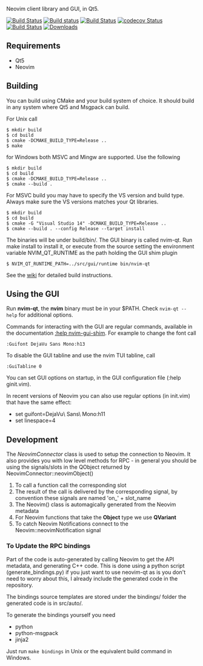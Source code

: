
Neovim client library and GUI, in Qt5.

[![Build Status](https://circleci.com/gh/equalsraf/neovim-qt.svg?style=svg)](https://circleci.com/gh/equalsraf/neovim-qt)
[![Build status](https://ci.appveyor.com/api/projects/status/c252f54mfjcuud8x/branch/master?svg=true)](https://ci.appveyor.com/project/equalsraf/neovim-qt/branch/master)
[![Build Status](https://travis-ci.org/equalsraf/neovim-qt.svg?branch=master)](https://travis-ci.org/equalsraf/neovim-qt)
[![codecov Status](https://codecov.io/gh/equalsraf/neovim-qt/branch/master/graph/badge.svg)](https://codecov.io/gh/equalsraf/neovim-qt)
[![Build Status](https://dev.azure.com/equalsraf/neovim-qt/_apis/build/status/equalsraf.neovim-qt?branchName=master)](https://dev.azure.com/equalsraf/neovim-qt/_build/latest?definitionId=1&branchName=master)
[![Downloads](https://img.shields.io/github/downloads/equalsraf/neovim-qt/total.svg?maxAge=2592000)](https://github.com/equalsraf/neovim-qt/releases)

## Requirements

* Qt5
* Neovim

## Building

You can build using CMake and your build system of choice. It should build in any
system where Qt5 and Msgpack can build.

For Unix call

    $ mkdir build
    $ cd build
    $ cmake -DCMAKE_BUILD_TYPE=Release ..
    $ make

for Windows both MSVC and Mingw are supported. Use the following

    $ mkdir build
    $ cd build
    $ cmake -DCMAKE_BUILD_TYPE=Release ..
    $ cmake --build .

For MSVC build you may have to specify the VS version and build type. Always make sure the VS versions matches your Qt libraries.

	$ mkdir build
	$ cd build
	$ cmake -G "Visual Studio 14" -DCMAKE_BUILD_TYPE=Release ..
	$ cmake --build . --config Release --target install

The binaries will be under build/bin/. The GUI binary is called nvim-qt. Run make install to install it, or execute from the source setting the environment variable NVIM_QT_RUNTIME as the path holding the GUI shim plugin

	$ NVIM_QT_RUNTIME_PATH=../src/gui/runtime bin/nvim-qt

See the [wiki](https://github.com/equalsraf/neovim-qt/wiki/Build) for detailed build instructions.

## Using the GUI

Run **nvim-qt**, the **nvim** binary must be in your $PATH. Check `nvim-qt --help` for additional options.

Commands for interacting with the GUI are regular commands, available in the documentation [:help nvim-gui-shim](./src/gui/runtime/doc/nvim_gui_shim.txt). For example to change the font call

	:Guifont DejaVu Sans Mono:h13

To disable the GUI tabline and use the nvim TUI tabline, call

	:GuiTabline 0

You can set GUI options on startup, in the GUI configuration file (:help ginit.vim).

In recent versions of Neovim you can also use regular options (in init.vim) that have the same effect:

- set guifont=DejaVu\ Sans\ Mono:h11
- set linespace=4

## Development

The *NeovimConnector* class is used to setup the connection to Neovim. It also
provides you with low level methods for RPC - in general you should be using
the signals/slots in the QObject returned by NeovimConnector::neovimObject()

1. To call a function call the corresponding slot
2. The result of the call is delivered by the corresponding signal,
   by convention these signals are named 'on\_' + slot\_name
3. The Neovim() class is automagically generated from the Neovim
   metadata
5. For Neovim functions that take the **Object** type we use **QVariant**
6. To catch Neovim Notifications connect to the Neovim::neovimNotification
   signal

### To Update the RPC bindings

Part of the code is auto-generated by calling Neovim to get the API metadata,
and generating C++ code. This is done using a python script
(generate\_bindings.py) if you just want to use neovim-qt as is you don't need
to worry about this, I already include the generated code in the repository.

The bindings source templates are stored under the bindings/ folder the 
generated code is in src/auto/.

To generate the bindings yourself you need

- python
- python-msgpack
- jinja2

Just run `make bindings` in Unix or the equivalent build command in Windows.

